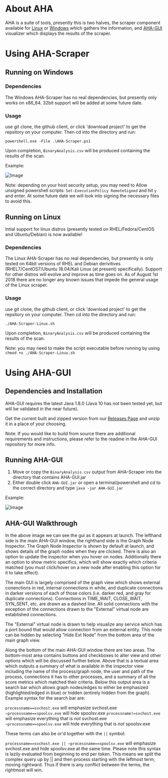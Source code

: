 # About AHA

AHA is a suite of tools, presently this is two halves, the scraper component available for [Linux](https://github.com/aha-project/AHA-Scraper-Lin) or [Windows](https://github.com/aha-project/AHA-Scraper-Win) which gathers the information, and [AHA-GUI](https://github.com/aha-project/AHA-GUI) visualizer which displays the results of the scraper.

# Using AHA-Scraper

## Running on Windows

### Dependencies

The Windows AHA-Scraper has no real dependencies, but presently only works on x86_64. 32bit support will be added at some future date.

### Usage

use git clone, the github client, or click 'download project' to get the repsitory on your computer. Then cd into the directory and run:

```powershell.exe -File .\AHA-Scraper.ps1```

Upon completion, `BinaryAnalysis.csv` will be produced containing the results of the scan.

Example:

![Image](https://aha-project.github.io/images/AHA-Scraper.png)

Note: depending on your host security setup, you may need to Allow unsigned powershell scripts: `Set-ExecutionPolicy RemoteSigned` and hit `y` and enter. At some future date we will look into signing the necessary files to avoid this.

## Running on Linux

Intial support for linux distros (presently tested on RHEL/Fedora/CentOS and Ubuntu/Debian) is now available!

### Dependencies
The Linux AHA-Scraper has no real dependencies, but presently is only tested on 64bit versions of RHEL and Debian derivitives (RHEL7/CentOS7/Ubuntu 18.04/Kali Linux (at present) specifically). Support for other distros will evolve and improve as time goes on. As of August 1st 2018 there are no longer any known issues that impede the general usage of the Linux scraper.

### Usage
use git clone, the github client, or click 'download project' to get the repsitory on your computer. Then cd into the directory and run:

```./AHA-Scraper-Linux.sh```

Upon completion, `BinaryAnalysis.csv` will be produced containing the results of the scan.

Note: you may need to make the script executable before running by using `chmod +x ./AHA-Scraper-Linux.sh`

# Using AHA-GUI

## Dependencies and Installation

AHA-GUI requires the latest Java 1.8.0 (Java 10 has not been tested yet, but will be validated in the near future).

Get the current built and zipped version from our [Releases Page](https://github.com/aha-project/AHA-GUI/releases) and unzip it in a place of your choosing.

Note: If you would like to build from source there are additional requirements and instructions, please refer to the readme in the AHA-GUI repository for more info.

## Running AHA-GUI

1. Move or copy the `BinaryAnalysis.csv` output from AHA-Scraper into the directory that contains AHA-GUI.jar
1. Either double click `AHA-GUI.jar` or open a terminal/powershell and cd to the correct directory and type `java -jar AHA-GUI.jar`

Example:

![Image](https://aha-project.github.io/images/AHA-GUI.png)

## AHA-GUI Walkthrough

In the above image we can see the gui as it appears at launch. The lefthand side is the main AHA-GUI window, the righthand side is the Graph Node Inspector. The Graph Node Inspector is shown by default at launch, and shows details of the graph nodes when they are clicked. There is also an option to update the inspector when you hover on nodes. Additionally there an option to show metric specifics, which will show exactly which criteria matched (you must click/hover on a new node after enabling this option for it to take effect).

The main GUI is largely comprised of the graph view which shows external conenctions in red, internal connections in white, and duplicate connections in darker versions of each of those colors (i.e. darker red, and gray for duplicate connections). Connections in TIME_WAIT, CLOSE_WAIT, SYN_SENT, etc. are drawn as a dashed line. All solid connections with the exception of the connections drawn to the "External" virtual node are established connections. 

The "External" virtual node is drawn to help visualize any service which has a port bound that would allow connection from an external entity. This node can be hidden by selecting "Hide Ext Node" from the bottom area of the main graph view.

Along the bottom of the main AHA-GUI window there are two areas. The bottom-most area contains buttons and checkboxes to alter view and other options which will be discussed further below. Above that is a textual area which outputs a summary of what is available in the inspector view including the name of the process/graph node, the user and path of the process, connections it has to other processes, and a summary of all the score metrics which matched their criteria. Below this output area is a search bar which allows graph nodes/edges to either be emphasized (highlighted/edged in blue) or hidden (entirely hidden from the graph). Example syntax for the search bar are:

`processname==svchost.exe` will emphasize svchost.exe
`~processname==spoolsv.exe` will hide spoolsv.exe
`processname!=svchost.exe` will emphasize everything that is *not* svchost.exe
`~processname==spoolsv.exe` will hide everything that is *not* spoolsv.exe

These terms can also be or'd together with the `||` symbol:

`processname==svchost.exe || ~processname==spoolsv.exe` will emphasize svchost.exe and hide spoolsv.exe at the same time. Please note this syntax is lazily evaluated from beginning to end per token. This means we split the complex query up by || and then process starting with the leftmost term, moving rightward. Thus if there is any conflict between the terms, the rightmost will win.

